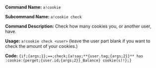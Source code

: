 **Command Name:** `a!cookie`

**Subcommand Name:** `a!cookie check`

**Command Description:**
Check how many cookies you, or another user, have.

**Usage:**
`a!cookie check <user>` (leave the user part blank if you want to check the amount of your cookies.)

**Code:**
```{if;{args;1};==;check;{a!say;**{user.tag;{args;2}}** has :cookie:{perget;{user.id;{args;2}}_Balance} cookie(s)!};}```
